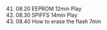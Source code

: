41. 08.20 EEPROM
    12min
    Play
42. 08.30 SPIFFS
    14min
    Play
43. 08.40 How to erase the flash
    7min
